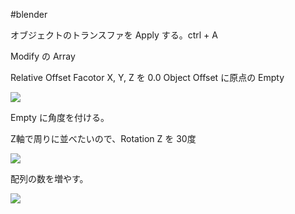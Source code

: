 #blender 




オブジェクトのトランスファを Apply する。ctrl + A


Modify の Array 

Relative Offset  Facotor X, Y, Z を 0.0
Object Offset に原点の Empty

![](image-knybhcsc.png)

Empty に角度を付ける。

Z軸で周りに並べたいので、Rotation Z を 30度

![](image-knybioqc.png)

配列の数を増やす。

![](image-knybjfwn.png)

